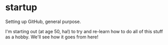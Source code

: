 # startup
Setting up GitHub, general purpose.

I'm starting out (at age 50, ha!) to try and re-learn how to do all of this stuff as a hobby. We'll see how it goes from here!
